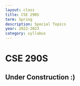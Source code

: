 ```yaml
---
layout: class
title: CSE 290S
term: Spring
description: Special Topics
year: 2022-2023
category: syllabus
---
```


# CSE 290S

## Under Construction :)